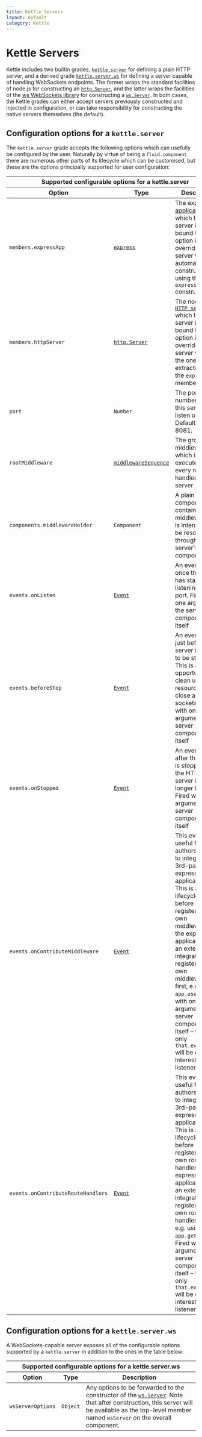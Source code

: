 ```yaml
---
title: Kettle Servers
layout: default
category: Kettle
---
```

# Kettle Servers

Kettle includes two builtin grades, [`kettle.server`](#kettle.server) for defining a plain HTTP server, and a derived
grade [`kettle.server.ws`](#kettle.server.ws) for defining a server capable of handling WebSockets endpoints.
The former wraps the standard facilities of node.js for constructing an
[`http.Server`](https://nodejs.org/api/http.html#http_class_http_server), and the latter wraps the facilities of the
[ws WebSockets library](https://github.com/websockets/ws) for constructing a
[`ws.Server`](https://github.com/websockets/ws/blob/master/doc/ws.md#new-wsserveroptions-callback). In both
cases, the Kettle grades can either accept servers previously constructed and injected in configuration, or can take
responsibility for constructing the native servers themselves (the default).

<a id="kettle.server"></a>

## Configuration options for a `kettle.server`

The `kettle.server` grade accepts the following options which can usefully be configured by the user. Naturally by
virtue of being a `fluid.component` there are numerous other parts of its lifecycle which can be customised, but these
are the options principally supported for user configuration:

<table>
    <thead>
        <tr>
            <th colspan="3">Supported configurable options for a </code>kettle.server</code></th>
        </tr>
        <tr>
            <th>Option</th>
            <th>Type</th>
            <th>Description</th>
        </tr>
    </thead>
    <tbody>
        <tr>
            <td><code>members.expressApp</code></td>
            <td><a href="http://expressjs.com/4x/api.html#app"><code>express</code></a></td>
            <td>The express <a href="http://expressjs.com/4x/api.html#app">application</a> which this server is to be
                bound to. If this option is not overriden, the server will automatically construct one using the
                <code>express()</code> constructor.
            </td>
        </tr>
        <tr>
            <td><code>members.httpServer</code></td>
            <td><a href="https://nodejs.org/api/http.html#http_class_http_server"><code>http.Server</code></a></td>
            <td>The node.js <a href="https://nodejs.org/api/http.html#http_class_http_server">
                <code>HTTP server</code></a> which this server is to be bound to. If this option is not overriden,
                the server will use the one extracted from the <code>expressApp</code> member
            </td>
        </tr>
        <tr>
            <td><code>port</code></td>
            <td><code>Number</code></td>
            <td>The port number which this server is to listen on. Defaults to 8081.</td>
        </tr>
        <tr>
            <td><code>rootMiddleware</code></td>
            <td><a href="#structure-of-entries-in-a-middlewaresequence"><code>middlewareSequence</code></a></td>
            <td>The group of middleware which is to be executed for every request handled by this server</td>
        </tr>
        <tr>
            <td><code>components.middlewareHolder</code></td>
            <td><code>Component</code></a></td>
            <td>A plain component container for middleware that is intended to be resolvable throughout the server's
                component tree
            </td>
        </tr>
        <tr>
            <td><code>events.onListen</code></td>
            <td>
                <a href="http://docs.fluidproject.org/infusion/development/InfusionEventSystem.html"><code>Event</code></a>
            </td>
            <td>An event fired once this server has started listening on its port. Fired with one argument, the server
                component itself</code>
            </td>
        </tr>
        <tr>
            <td><code>events.beforeStop</code></td>
            <td>
                <a href="http://docs.fluidproject.org/infusion/development/InfusionEventSystem.html"><code>Event</code></a></td>
            <td>An event fired just before this server is about to be stopped. This is an opportunity to clean up any
                resource (e.g. close any open sockets). Fired with one argument, the server component itself</code>
            </td>
        </tr>
        <tr>
            <td><code>events.onStopped</code></td>
            <td><a href="http://docs.fluidproject.org/infusion/development/InfusionEventSystem.html"><code>Event</code></a></td>
            <td>An event fired after the server is stopped and the HTTP server is no longer listening. Fired with one
                argument, the server component itself</code>
            </td>
        </tr>
        <tr>
            <td><code>events.onContributeMiddleware</code></td>
            <td><a href="http://docs.fluidproject.org/infusion/development/InfusionEventSystem.html"><code>Event</code></a></td>
            <td>This event is useful for authors trying to integrate with 3rd-party express applications. This is a
                useful lifecycle point, before Kettle registers its own middleware to the express application,
                for an external integrator to register their own middleware first, e.g. using <code>app.use</code>.
                Fired with one argument, the server component itself – typically only <code>that.expressApp</code>
                will be of interest to the listener</code>
            </td>
        </tr>
        <tr>
            <td><code>events.onContributeRouteHandlers</code></td>
            <td><a href="http://docs.fluidproject.org/infusion/development/InfusionEventSystem.html"><code>Event</code></a></td>
            <td>This event is useful for authors trying to integrate with 3rd-party express applications. This is a
                useful lifecycle point, before Kettle registers its own route handlers to the express application,
                for an external integrator to register their own route handlers first, e.g. using <code>app.get</code>
                etc.. Fired with one argument, the server component itself – typically only <code>that.expressApp</code>
                will be of interest to the listener</code>
            </td>
        </tr>
    </tbody>
</table>

<a id="kettle.server.ws"></a>

## Configuration options for a `kettle.server.ws`

A WebSockets-capable server exposes all of the configurable options supported by a `kettle.server` in addition to the
ones in the table below:

<table>
    <thead>
        <tr>
            <th colspan="3">Supported configurable options for a </code>kettle.server.ws</code></th>
        </tr>
        <tr>
            <th>Option</th>
            <th>Type</th>
            <th>Description</th>
        </tr>
    </thead>
    <tbody>
        <tr>
            <td><code>wsServerOptions</code></td>
            <td><code>Object</code></td>
            <td>Any options to be forwarded to the constructor of the
                <a href="https://github.com/websockets/ws/blob/master/doc/ws.md#new-wsserveroptions-callback"><code>ws.Server</code></a>.
                Note that after construction, this server will be available as the top-level member named
                <code>wsServer</code> on the overall component.
            </td>
        </tr>
    </tbody>
</table>
